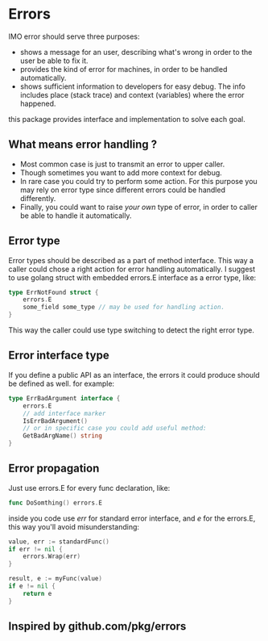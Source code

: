 # Errors
IMO error should serve three purposes:
 - shows a message for an user, describing what's wrong in order to the user be able to fix it.
 - provides the kind of error for machines, in order to be handled automatically.
 - shows sufficient information to developers for easy debug. The info includes place (stack trace) and context (variables) where the error happened.

this package provides interface and implementation to solve each goal.

## What means error handling ?
* Most common case is just to transmit an error to upper caller.
* Though sometimes you want to add more context for debug.
* In rare case you could try to perform some action. For this purpose you may rely on error type since different errors could be handled differently. 
* Finally, you could want to raise *your own* type of error, in order to caller be able to handle it automatically.

## Error type
Error types should be described as a part of method interface. This way a caller could chose a right action for error handling automatically.
I suggest to use golang struct with embedded errors.E interface as a error type, like:
```go
type ErrNotFound struct {
    errors.E
    some_field some_type // may be used for handling action.
}
```
This way the caller could use type switching to detect the right error type.

## Error interface type
If you define a public API as an interface, the errors it could produce should be defined as well.
for example:
```go
type ErrBadArgument interface {
    errors.E
    // add interface marker
    IsErrBadArgument()
    // or in specific case you could add useful method:
    GetBadArgName() string
}
```

## Error propagation
Just use errors.E for every func declaration, like:
```go
func DoSomthing() errors.E
```

inside you code use *err* for standard error interface, and *e* for the errors.E, this way you'll avoid misunderstanding:
```go
value, err := standardFunc()
if err != nil {
    errors.Wrap(err)
}

result, e := myFunc(value)
if e != nil {
    return e
}
```

## Inspired by github.com/pkg/errors